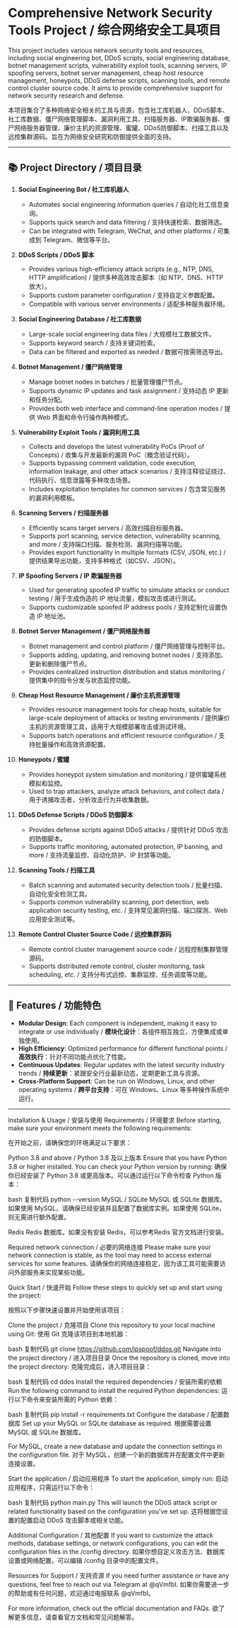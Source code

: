 # Comprehensive Network Security Tools Project / 综合网络安全工具项目

This project includes various network security tools and resources, including social engineering bot, DDoS scripts, social engineering database, botnet management scripts, vulnerability exploit tools, scanning servers, IP spoofing servers, botnet server management, cheap host resource management, honeypots, DDoS defense scripts, scanning tools, and remote control cluster source code. It aims to provide comprehensive support for network security research and defense.

本项目集合了多种网络安全相关的工具与资源，包含社工库机器人、DDoS脚本、社工库数据、僵尸网络管理脚本、漏洞利用工具、扫描服务器、IP欺骗服务器、僵尸网络服务器管理、廉价主机的资源管理、蜜罐、DDoS防御脚本、扫描工具以及远控集群源码。旨在为网络安全研究和防御提供全面的支持。

---

## 📚 Project Directory / 项目目录

1. **Social Engineering Bot / 社工库机器人**
   - Automates social engineering information queries / 自动化社工信息查询。
   - Supports quick search and data filtering / 支持快速检索、数据筛选。
   - Can be integrated with Telegram, WeChat, and other platforms / 可集成到 Telegram、微信等平台。

2. **DDoS Scripts / DDoS 脚本**
   - Provides various high-efficiency attack scripts (e.g., NTP, DNS, HTTP amplification) / 提供多种高效攻击脚本（如 NTP、DNS、HTTP 放大）。
   - Supports custom parameter configuration / 支持自定义参数配置。
   - Compatible with various server environments / 适配多种服务器环境。

3. **Social Engineering Database / 社工库数据**
   - Large-scale social engineering data files / 大规模社工数据文件。
   - Supports keyword search / 支持关键词检索。
   - Data can be filtered and exported as needed / 数据可按需筛选导出。

4. **Botnet Management / 僵尸网络管理**
   - Manage botnet nodes in batches / 批量管理僵尸节点。
   - Supports dynamic IP updates and task assignment / 支持动态 IP 更新和任务分配。
   - Provides both web interface and command-line operation modes / 提供 Web 界面和命令行操作两种模式。

5. **Vulnerability Exploit Tools / 漏洞利用工具**
   - Collects and develops the latest vulnerability PoCs (Proof of Concepts) / 收集与开发最新的漏洞 PoC（概念验证代码）。
   - Supports bypassing comment validation, code execution, information leakage, and other attack scenarios / 支持注释验证绕过、代码执行、信息泄露等多种攻击场景。
   - Includes exploitation templates for common services / 包含常见服务的漏洞利用模板。

6. **Scanning Servers / 扫描服务器**
   - Efficiently scans target servers / 高效扫描目标服务器。
   - Supports port scanning, service detection, vulnerability scanning, and more / 支持端口扫描、服务检测、漏洞扫描等功能。
   - Provides export functionality in multiple formats (CSV, JSON, etc.) / 提供结果导出功能，支持多种格式（如CSV、JSON）。

7. **IP Spoofing Servers / IP 欺骗服务器**
   - Used for generating spoofed IP traffic to simulate attacks or conduct testing / 用于生成伪造的 IP 地址流量，模拟攻击或进行测试。
   - Supports customizable spoofed IP address pools / 支持定制化设置伪造 IP 地址池。

8. **Botnet Server Management / 僵尸网络服务器**
   - Botnet management and control platform / 僵尸网络管理与控制平台。
   - Supports adding, updating, and removing botnet nodes / 支持添加、更新和删除僵尸节点。
   - Provides centralized instruction distribution and status monitoring / 提供集中的指令分发与状态监控功能。

9. **Cheap Host Resource Management / 廉价主机资源管理**
   - Provides resource management tools for cheap hosts, suitable for large-scale deployment of attacks or testing environments / 提供廉价主机的资源管理工具，适用于大规模部署攻击或测试环境。
   - Supports batch operations and efficient resource configuration / 支持批量操作和高效资源配置。

10. **Honeypots / 蜜罐**
    - Provides honeypot system simulation and monitoring / 提供蜜罐系统模拟和监控。
    - Used to trap attackers, analyze attack behaviors, and collect data / 用于诱捕攻击者，分析攻击行为并收集数据。

11. **DDoS Defense Scripts / DDoS 防御脚本**
    - Provides defense scripts against DDoS attacks / 提供针对 DDoS 攻击的防御脚本。
    - Supports traffic monitoring, automated protection, IP banning, and more / 支持流量监控、自动化防护、IP 封禁等功能。

12. **Scanning Tools / 扫描工具**
    - Batch scanning and automated security detection tools / 批量扫描、自动化安全检测工具。
    - Supports common vulnerability scanning, port detection, web application security testing, etc. / 支持常见漏洞扫描、端口探测、Web 应用安全测试等。

13. **Remote Control Cluster Source Code / 远控集群源码**
    - Remote control cluster management source code / 远程控制集群管理源码。
    - Supports distributed remote control, cluster monitoring, task scheduling, etc. / 支持分布式远控、集群监控、任务调度等功能。

---

## 🚀 Features / 功能特色

- **Modular Design**: Each component is independent, making it easy to integrate or use individually / **模块化设计**：各组件相互独立，方便集成或单独使用。
- **High Efficiency**: Optimized performance for different functional points / **高效执行**：针对不同功能点优化了性能。
- **Continuous Updates**: Regular updates with the latest security industry trends / **持续更新**：紧跟安全行业最新动态，定期更新工具与资源。
- **Cross-Platform Support**: Can be run on Windows, Linux, and other operating systems / **跨平台支持**：可在 Windows、Linux 等多种操作系统中运行。

---

 Installation & Usage / 安装与使用
Requirements / 环境要求
Before starting, make sure your environment meets the following requirements:

在开始之前，请确保您的环境满足以下要求：

Python 3.8 and above / Python 3.8 及以上版本
Ensure that you have Python 3.8 or higher installed. You can check your Python version by running: 确保你已经安装了 Python 3.8 或更高版本。可以通过运行以下命令检查 Python 版本：

bash
复制代码
python --version
MySQL / SQLite
MySQL 或 SQLite 数据库。如果使用 MySQL，请确保已经安装并且配置了数据库实例。如果使用 SQLite，则无需进行额外配置。

Redis
Redis 数据库。如果没有安装 Redis，可以参考Redis 官方文档进行安装。

Required network connection / 必要的网络连接
Please make sure your network connection is stable, as the tool may need to access external services for some features.
请确保你的网络连接稳定，因为该工具可能需要访问外部服务来实现某些功能。

Quick Start / 快速开始
Follow these steps to quickly set up and start using the project:

按照以下步骤快速设置并开始使用该项目：

Clone the project / 克隆项目
Clone this repository to your local machine using Git: 使用 Git 克隆该项目到本地机器：

bash
复制代码
git clone https://github.com/ipspoof/ddos.git
Navigate into the project directory / 进入项目目录
Once the repository is cloned, move into the project directory: 克隆完成后，进入项目目录：

bash
复制代码
cd ddos
Install the required dependencies / 安装所需的依赖
Run the following command to install the required Python dependencies: 运行以下命令来安装所需的 Python 依赖：

bash
复制代码
pip install -r requirements.txt
Configure the database / 配置数据库
Set up your MySQL or SQLite database as required.
根据需要设置 MySQL 或 SQLite 数据库。

For MySQL, create a new database and update the connection settings in the configuration file. 对于 MySQL，创建一个新的数据库并在配置文件中更新连接设置。

Start the application / 启动应用程序
To start the application, simply run: 启动应用程序，只需运行以下命令：

bash
复制代码
python main.py
This will launch the DDoS attack script or related functionality based on the configuration you've set up. 这将根据您设置的配置启动 DDoS 攻击脚本或相关功能。

Additional Configuration / 其他配置
If you want to customize the attack methods, database settings, or network configurations, you can edit the configuration files in the /config directory.
如果你想自定义攻击方法、数据库设置或网络配置，可以编辑 /config 目录中的配置文件。

Resources for Support / 支持资源
If you need further assistance or have any questions, feel free to reach out via Telegram at @qVmfbI.
如果你需要进一步的帮助或有任何问题，欢迎通过电报联系 @qVmfbI。

For more information, check out the official documentation and FAQs.
欲了解更多信息，请查看官方文档和常见问题解答。

   

